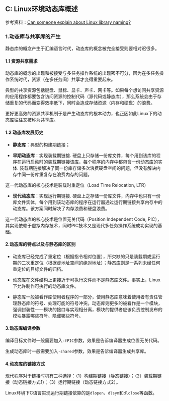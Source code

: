 ## C: Linux环境动态库概述

参考资料：[Can someone explain about Linux library naming?](https://stackoverflow.com/questions/663209/can-someone-explain-about-linux-library-naming)

### 1.动态库与共享库的产生

静态库的概念产生于汇编语言时代，动态库的概念被完全接受则要相对迟很多。

#### 1.1 资源共享需求

动态库的概念的出现和被接受与多任务操作系统的出现密不可分，因为在多任务操作系统时代，资源（在多任务间）共享才变得重要起来。

典型的共享资源包括键盘、鼠标、显卡、声卡、网卡等。如果每个想访问共享资源的应用程序都要包含访问资源的控制代码（源代码或静态库），那么系统会由于存储重复的代码而变得效率低下，同时会造成存储资源（内存和硬盘）的浪费。

更好更高效的资源共享机制于是产生动态库的根本动力，也正因如此Linux下的动态库往往又被称为共享库。

#### 1.2 动态库发展历史

* **静态库**：典型的构建期链接；

* **早期动态库**：实现装载期链接. 硬盘上只存储一份库文件，每个用到该库的程序在运行启动时的装载期链接该库，每个程序的内存中都包含一份动态库的实体. 装载期链接解决了同一份库存储多次浪费硬盘空间的问题，但没有解决内存中同一份库重复存在浪费内存的问题。

这一代动态库的核心技术是装载时重定位（Load Time Relocation, LTR）

* **现代动态库**：实现运行期链接. 硬盘上之存储一份库文件，内存中也只有一份库文件实体，每个用到该动态库的程序在运行器通过运行期链接共享内存中的动态库。该方案同时解决了内存浪费和硬盘浪费。

这一代动态库的核心技术是位置无关代码（Position Independent Code, PIC），其实现依赖于虚拟内存技术，同时PIC技术又是现代多任务操作系统成功实现的基础。

#### 2.动态库的特点以及与静态库的区别

* 动态库已经完成了重定位（根据指令相对位置），所欠缺的只是装载期或运行期的二次重定位（根据虚地址空间的绝对地址）；静态库则是一系列未经任何重定位的目标文件的归档。

* 动态库在文件结构上更接近于可执行文件而不是静态库文件。事实上，Linux下允许制作可执行的动态库文件。

* 静态库一般被看作库使用者程序的一部分，使用静态库意味着使用者有责任管理静态库的符号、处理可能的符号冲突。动态库则更多的被看作是一个模块，强调封装性——模块的接口与实现相分离，模块的提供者应该负责控制发布的模块暴露哪些符号、隐藏哪些符号。

#### 3.动态库编译参数

编译目标文件时一般需要加入`-fPIC`参数，效果是告诉编译器生成位置无关代码。

生成动态库时一般需要加入`-shared`参数，效果是告诉编译器生成共享库。

#### 4.动态库的链接方式

现代程序对于链接时机有三种选择：（1）构建期链接（静态链接）；（2）装载期链接（动态链接方式1）；（3）运行期链接（动态链接方式2）。

Linux环境下C语言实现运行期链接依靠的是`dlopen`、`dlsym`和`dlclose`等函数。




